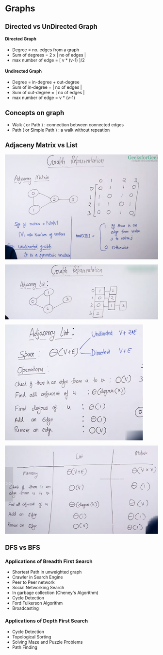 # Graphs

## Directed vs UnDirected Graph

#### Directed Graph

* Degree = no. edges from a graph
* Sum of degrees = 2 x \| no of edges \|
* max number of edge = \[ v \* \(v-1\) \]/2

#### Undirected Graph

* Degree = in-degree + out-degree 
* Sum of in-degree = \| no of edges \|
* Sum of out-degree = \| no of edges \|
* max number of edge = v \* \(v-1\)

## Concepts on graph

* Walk \( or Path \) : connection between connected edges
* Path \( or Simple Path \) : a walk without repeation

## Adjaceny Matrix vs List

![](../.gitbook/assets/image%20%282%29%20%281%29.png)

![](../.gitbook/assets/image%20%283%29.png)

![](../.gitbook/assets/image%20%284%29.png)

![](../.gitbook/assets/image%20%285%29.png)

## DFS vs BFS

### Applications of Breadth First Search

* Shortest Path in unweighted graph
* Crawler in Search Engine
* Peer to Peer network
* Social Networking Search
* In garbage collection \(Cheney's Algorithm\)
* Cycle Detection
* Ford Fulkerson Algorithm
* Broadcasting

### Applications of Depth First Search

* Cycle Detection
* Topological Sorting
* Solving Maze and Puzzle Problems
* Path Finding

